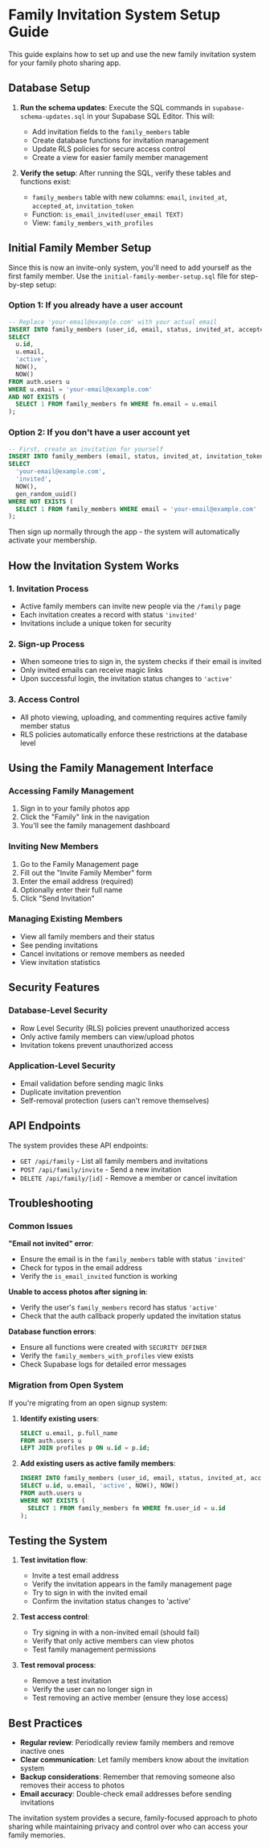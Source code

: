 # Family Invitation System Setup Guide

This guide explains how to set up and use the new family invitation system for your family photo sharing app.

## Database Setup

1. **Run the schema updates**:
   Execute the SQL commands in `supabase-schema-updates.sql` in your Supabase SQL Editor. This will:
   - Add invitation fields to the `family_members` table
   - Create database functions for invitation management
   - Update RLS policies for secure access control
   - Create a view for easier family member management

2. **Verify the setup**:
   After running the SQL, verify these tables and functions exist:
   - `family_members` table with new columns: `email`, `invited_at`, `accepted_at`, `invitation_token`
   - Function: `is_email_invited(user_email TEXT)`
   - View: `family_members_with_profiles`

## Initial Family Member Setup

Since this is now an invite-only system, you'll need to add yourself as the first family member. Use the `initial-family-member-setup.sql` file for step-by-step setup:

### Option 1: If you already have a user account
```sql
-- Replace 'your-email@example.com' with your actual email
INSERT INTO family_members (user_id, email, status, invited_at, accepted_at)
SELECT 
  u.id,
  u.email,
  'active',
  NOW(),
  NOW()
FROM auth.users u
WHERE u.email = 'your-email@example.com'
AND NOT EXISTS (
  SELECT 1 FROM family_members fm WHERE fm.email = u.email
);
```

### Option 2: If you don't have a user account yet
```sql
-- First, create an invitation for yourself
INSERT INTO family_members (email, status, invited_at, invitation_token)
SELECT 
  'your-email@example.com',
  'invited',
  NOW(),
  gen_random_uuid()
WHERE NOT EXISTS (
  SELECT 1 FROM family_members WHERE email = 'your-email@example.com'
);
```

Then sign up normally through the app - the system will automatically activate your membership.

## How the Invitation System Works

### 1. Invitation Process
- Active family members can invite new people via the `/family` page
- Each invitation creates a record with status `'invited'`
- Invitations include a unique token for security

### 2. Sign-up Process
- When someone tries to sign in, the system checks if their email is invited
- Only invited emails can receive magic links
- Upon successful login, the invitation status changes to `'active'`

### 3. Access Control
- All photo viewing, uploading, and commenting requires active family member status
- RLS policies automatically enforce these restrictions at the database level

## Using the Family Management Interface

### Accessing Family Management
1. Sign in to your family photos app
2. Click the "Family" link in the navigation
3. You'll see the family management dashboard

### Inviting New Members
1. Go to the Family Management page
2. Fill out the "Invite Family Member" form
3. Enter the email address (required)
4. Optionally enter their full name
5. Click "Send Invitation"

### Managing Existing Members
- View all family members and their status
- See pending invitations
- Cancel invitations or remove members as needed
- View invitation statistics

## Security Features

### Database-Level Security
- Row Level Security (RLS) policies prevent unauthorized access
- Only active family members can view/upload photos
- Invitation tokens prevent unauthorized access

### Application-Level Security
- Email validation before sending magic links
- Duplicate invitation prevention
- Self-removal protection (users can't remove themselves)

## API Endpoints

The system provides these API endpoints:

- `GET /api/family` - List all family members and invitations
- `POST /api/family/invite` - Send a new invitation
- `DELETE /api/family/[id]` - Remove a member or cancel invitation

## Troubleshooting

### Common Issues

**"Email not invited" error**:
- Ensure the email is in the `family_members` table with status `'invited'`
- Check for typos in the email address
- Verify the `is_email_invited` function is working

**Unable to access photos after signing in**:
- Verify the user's `family_members` record has status `'active'`
- Check that the auth callback properly updated the invitation status

**Database function errors**:
- Ensure all functions were created with `SECURITY DEFINER`
- Verify the `family_members_with_profiles` view exists
- Check Supabase logs for detailed error messages

### Migration from Open System

If you're migrating from an open signup system:

1. **Identify existing users**:
   ```sql
   SELECT u.email, p.full_name
   FROM auth.users u
   LEFT JOIN profiles p ON u.id = p.id;
   ```

2. **Add existing users as active family members**:
   ```sql
   INSERT INTO family_members (user_id, email, status, invited_at, accepted_at)
   SELECT u.id, u.email, 'active', NOW(), NOW()
   FROM auth.users u
   WHERE NOT EXISTS (
     SELECT 1 FROM family_members fm WHERE fm.user_id = u.id
   );
   ```

## Testing the System

1. **Test invitation flow**:
   - Invite a test email address
   - Verify the invitation appears in the family management page
   - Try to sign in with the invited email
   - Confirm the invitation status changes to 'active'

2. **Test access control**:
   - Try signing in with a non-invited email (should fail)
   - Verify that only active members can view photos
   - Test family management permissions

3. **Test removal process**:
   - Remove a test invitation
   - Verify the user can no longer sign in
   - Test removing an active member (ensure they lose access)

## Best Practices

- **Regular review**: Periodically review family members and remove inactive ones
- **Clear communication**: Let family members know about the invitation system
- **Backup considerations**: Remember that removing someone also removes their access to photos
- **Email accuracy**: Double-check email addresses before sending invitations

The invitation system provides a secure, family-focused approach to photo sharing while maintaining privacy and control over who can access your family memories.